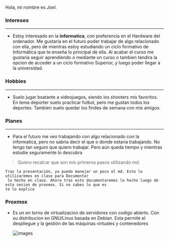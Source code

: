 Hola,  mi nombre es *Joel*.
### Intereses
---
* Estoy interesado en la **informatica**, con preferencia en el Hardware del ordenador.
Me gustaria en el futuro poder trabajar de algo relacionado con ella, pero de mientras estoy estudiando un ciclo formativo de Informática que te enseña lo principal de ella.
Al acabar el curso me gustaria seguir aprendiendo o mediante un curso o tambien tendira  la opcion de  acceder a un ciclo formativo Superior, y luego poder llegar a la universidad.

### Hobbies
---
* Suelo jugar bsatante a videojuegos, siendo los shooters mis favoritos. En tema deporter suelo practicar futbol, pero me gustan todos los deportes. Tambien suelo quedar los findes de semana con mis amigos.

### Planes
---
 * Para el futuro me veo trabajando con algo relacionado con la informatica, pero no sabria decir el que o donde estaria trabajando.
  No tengo tan seguro que quiero trabajar. Pero aún queda tiempo y mientras estudie seguramente lo descubra

> Quiero recalcar que son mis primeros pasos utilizando md.

~~~
Tras la presentación, ya puedo manejar un poco el md. Esto lo utilizaremos en clase para Documentar
 lo hecho en clase. Ahora tras esto documentaremos lo hecho luego de esta sesion de proxmox. Si no sabes lo que es
te lo explico
~~~
### Proxmox 

- Es un en torno de virtualizacion de servidores con codigo abierto. Con su distribucion en GNU/Linux
  basada en Debian. Esta permite el despliegue y la gestión de las máquinas virtuales y contenedores
  
  ![images](https://github.com/Joel-Gonzaga/Joel-Gonzaga/assets/158279219/263a22de-21ba-4302-b76a-24e9f3a7e505)


  
  


